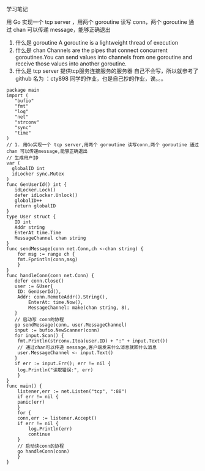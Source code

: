 学习笔记

用 Go 实现一个 tcp server ，用两个 goroutine 读写 conn，两个 goroutine 通过 chan 可以传递 message，能够正确退出
1. 什么是 goroutine
A goroutine is a lightweight thread of execution
2. 什么是 chan
Channels are the pipes that connect concurrent goroutines.You can send values into channels from one goroutine and receive those values into another goroutine.
3. 什么是 tcp server
提供tcp服务连接服务的服务器
自己不会写，所以就参考了github 名为 ：cty898 同学的作业，也是自己抄的作业，诶。。。

```
package main
import (
   "bufio"
   "fmt"
   "log"
   "net"
   "strconv"
   "sync"
   "time"
)
// 1. 用Go实现一个 tcp server,用两个 goroutine 读写conn,两个 goroutine 通过 chan 可以传递message,能够正确退出
// 生成用户ID
var (
  globalID int
  idLocker sync.Mutex
)
func GenUserId() int {
   idLocker.Lock()
   defer idLocker.Unlock()
   globalID++
   return globalID
}
type User struct {
   ID int
   Addr string
   EnterAt time.Time
   MessageChannel chan string
}
func sendMessage(conn net.Conn,ch <-chan string) {
    for msg := range ch {
    fmt.Fprintln(conn,msg)
    }
}
func handleConn(conn net.Conn) {
   defer conn.Close()
   user := &User{
    ID: GenUserId(),
    Addr: conn.RemoteAddr().String(),
        EnterAt: time.Now(),
        MessageChannel: make(chan string, 8),
   }
   // 启动写 conn的协程
   go sendMessage(conn, user.MessageChannel)
   input := bufio.NewScanner(conn)
   for input.Scan() {
    fmt.Println(strconv.Itoa(user.ID) + ":" + input.Text())
    // 通过chan可以传递 message,客户端发来什么消息就回什么消息
    user.MessageChannel <- input.Text()
   }
   if err := input.Err(); err != nil {
    log.Println("读取错误:", err)
    }
}
func main() {
    listener,err := net.Listen("tcp", ":88")
    if err != nil {
    panic(err)
    }
    for {
    conn,err := listener.Accept()
    if err != nil {
        log.Println(err)
        continue
    }
    // 启动读conn的协程
    go handleConn(conn)
    }
}
```

